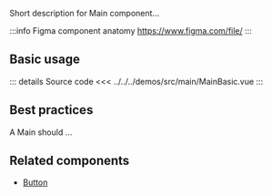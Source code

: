 Short description for Main component...

:::info Figma component anatomy
https://www.figma.com/file/
:::

## Basic usage

<MainBasic />

::: details Source code
<<< ../../../demos/src/main/MainBasic.vue
:::

## Best practices

A Main should ...

## Related components

- [Button](/components/button/button.doc)
